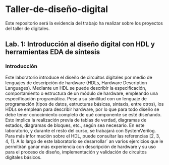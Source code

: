 # Taller-de-diseño-digital
Este repositorio será la evidencia del trabajo ha realizar sobre los proyectos del taller de digitales.

## Lab. 1: Introducción al diseño digital con HDL y herramientas EDA de síntesis

### Introducción
 Este laboratorio introduce el diseño de circuitos digitales por medio de lenguajes de descripción de hardware (HDLs, Hardware Description Languages). Mediante un HDL se puede describir la especificación, comportamiento o estructura de un módulo de hardware, empleando una especificación programática. Pese a su similitud con un lenguaje de programación (tipos de datos, estructuras básicas, sintaxis, entre otros), los HDLs se emplean para describir hardware, por lo que para todo diseño se debe tener conocimiento completo de qué componente se esté diseñando. Esto
implica la realización previa de tablas de verdad, diagramas de estados, diagramas de bloques, etc., según sea necesario.
 En este laboratorio, y durante el resto del curso, se trabajará con SystemVerilog. Para más infor
mación sobre el HDL, puede consultar las referencias [2, 3, 4, 1].
 A lo largo de este laboratorio se desarrollar´ an varios ejercicios que le permitirán ganar más experiencia con descripción de hardware y su uso para el proceso de diseño, implementación y validación de circuitos digitales básicos.
